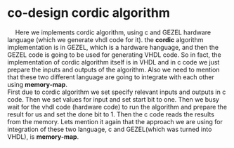 # co-design cordic algorithm
&emsp; Here we implements cordic algorithm, using c and GEZEL hardware language (which we generate vhdl code for it). the **cordic** algorithm implementation is in GEZEL, which is a hardware hanguage, and then the GEZEL code is going to be used for generating
VHDL code. So in fact, the implementation of cordic algorithm itself is in VHDL and in c code we just prepare the inputs and outputs of the algorithm. Also we need to mention that these two different language are going to integrate with each other using 
**memory-map**. <br/>First due to  cordic algorithm we set specify relevant inputs and outputs in c code. Then we set values for input and set start bit to one. Then we busy wait for the vhdl code (hardware code) to run the algorithm and prepare the result for 
us and set the done bit to 1. Then the c code reads the results from the memory. Lets mention it again that the approach we are using for integration of these two language, c and GEZEL(which was turned into VHDL), is **memory-map**.
